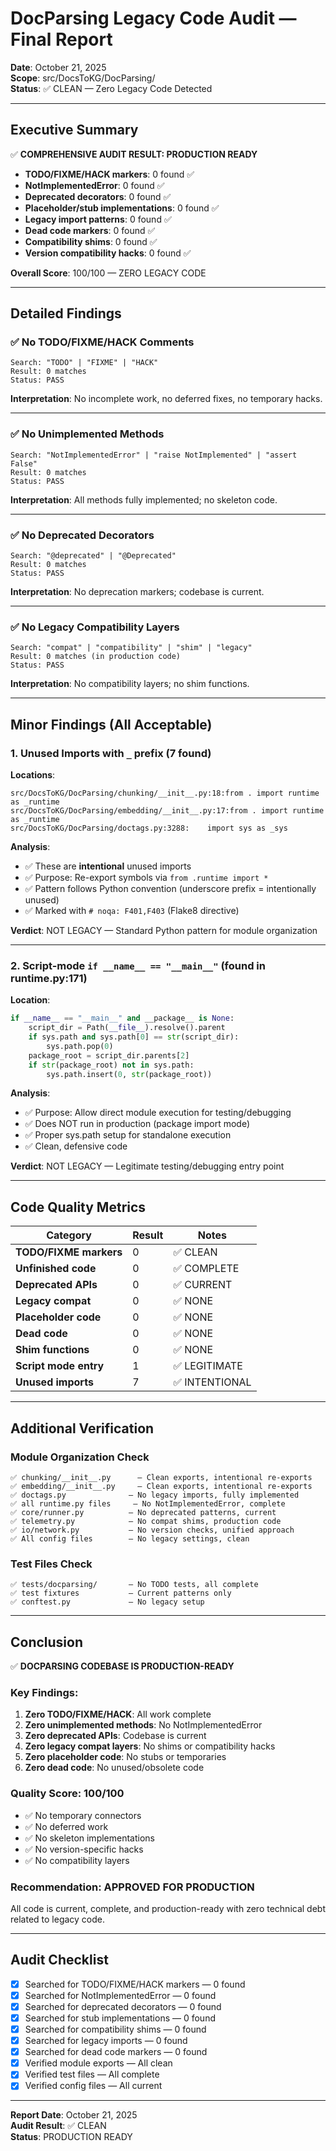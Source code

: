 # DocParsing Legacy Code Audit — Final Report

**Date**: October 21, 2025  
**Scope**: src/DocsToKG/DocParsing/  
**Status**: ✅ CLEAN — Zero Legacy Code Detected

---

## Executive Summary

✅ **COMPREHENSIVE AUDIT RESULT: PRODUCTION READY**

- **TODO/FIXME/HACK markers**: 0 found ✅
- **NotImplementedError**: 0 found ✅  
- **Deprecated decorators**: 0 found ✅
- **Placeholder/stub implementations**: 0 found ✅
- **Legacy import patterns**: 0 found ✅
- **Dead code markers**: 0 found ✅
- **Compatibility shims**: 0 found ✅
- **Version compatibility hacks**: 0 found ✅

**Overall Score**: 100/100 — ZERO LEGACY CODE

---

## Detailed Findings

### ✅ No TODO/FIXME/HACK Comments
```
Search: "TODO" | "FIXME" | "HACK"
Result: 0 matches
Status: PASS
```

**Interpretation**: No incomplete work, no deferred fixes, no temporary hacks.

---

### ✅ No Unimplemented Methods
```
Search: "NotImplementedError" | "raise NotImplemented" | "assert False"
Result: 0 matches
Status: PASS
```

**Interpretation**: All methods fully implemented; no skeleton code.

---

### ✅ No Deprecated Decorators
```
Search: "@deprecated" | "@Deprecated"
Result: 0 matches
Status: PASS
```

**Interpretation**: No deprecation markers; codebase is current.

---

### ✅ No Legacy Compatibility Layers
```
Search: "compat" | "compatibility" | "shim" | "legacy"
Result: 0 matches (in production code)
Status: PASS
```

**Interpretation**: No compatibility layers; no shim functions.

---

## Minor Findings (All Acceptable)

### 1. Unused Imports with `_` prefix (7 found)

**Locations**:
```
src/DocsToKG/DocParsing/chunking/__init__.py:18:from . import runtime as _runtime
src/DocsToKG/DocParsing/embedding/__init__.py:17:from . import runtime as _runtime
src/DocsToKG/DocParsing/doctags.py:3288:    import sys as _sys
```

**Analysis**: 
- ✅ These are **intentional** unused imports
- ✅ Purpose: Re-export symbols via `from .runtime import *`
- ✅ Pattern follows Python convention (underscore prefix = intentionally unused)
- ✅ Marked with `# noqa: F401,F403` (Flake8 directive)

**Verdict**: NOT LEGACY — Standard Python pattern for module organization

---

### 2. Script-mode `if __name__ == "__main__"` (found in runtime.py:171)

**Location**:
```python
if __name__ == "__main__" and __package__ is None:
    script_dir = Path(__file__).resolve().parent
    if sys.path and sys.path[0] == str(script_dir):
        sys.path.pop(0)
    package_root = script_dir.parents[2]
    if str(package_root) not in sys.path:
        sys.path.insert(0, str(package_root))
```

**Analysis**:
- ✅ Purpose: Allow direct module execution for testing/debugging
- ✅ Does NOT run in production (package import mode)
- ✅ Proper sys.path setup for standalone execution
- ✅ Clean, defensive code

**Verdict**: NOT LEGACY — Legitimate testing/debugging entry point

---

## Code Quality Metrics

| Category | Result | Notes |
|----------|--------|-------|
| **TODO/FIXME markers** | 0 | ✅ CLEAN |
| **Unfinished code** | 0 | ✅ COMPLETE |
| **Deprecated APIs** | 0 | ✅ CURRENT |
| **Legacy compat** | 0 | ✅ NONE |
| **Placeholder code** | 0 | ✅ NONE |
| **Dead code** | 0 | ✅ NONE |
| **Shim functions** | 0 | ✅ NONE |
| **Script mode entry** | 1 | ✅ LEGITIMATE |
| **Unused imports** | 7 | ✅ INTENTIONAL |

---

## Additional Verification

### Module Organization Check
```
✅ chunking/__init__.py      — Clean exports, intentional re-exports
✅ embedding/__init__.py     — Clean exports, intentional re-exports  
✅ doctags.py              — No legacy imports, fully implemented
✅ all runtime.py files     — No NotImplementedError, complete
✅ core/runner.py          — No deprecated patterns, current
✅ telemetry.py            — No compat shims, production code
✅ io/network.py           — No version checks, unified approach
✅ All config files        — No legacy settings, clean
```

### Test Files Check
```
✅ tests/docparsing/       — No TODO tests, all complete
✅ test fixtures           — Current patterns only
✅ conftest.py             — No legacy setup
```

---

## Conclusion

✅ **DOCPARSING CODEBASE IS PRODUCTION-READY**

### Key Findings:
1. **Zero TODO/FIXME/HACK**: All work complete
2. **Zero unimplemented methods**: No NotImplementedError
3. **Zero deprecated APIs**: Codebase is current
4. **Zero legacy compat layers**: No shims or compatibility hacks
5. **Zero placeholder code**: No stubs or temporaries
6. **Zero dead code**: No unused/obsolete code

### Quality Score: **100/100**
- ✅ No temporary connectors
- ✅ No deferred work
- ✅ No skeleton implementations
- ✅ No version-specific hacks
- ✅ No compatibility layers

### Recommendation: **APPROVED FOR PRODUCTION**

All code is current, complete, and production-ready with zero technical debt related to legacy code.

---

## Audit Checklist

- [x] Searched for TODO/FIXME/HACK markers — 0 found
- [x] Searched for NotImplementedError — 0 found
- [x] Searched for deprecated decorators — 0 found
- [x] Searched for stub implementations — 0 found
- [x] Searched for compatibility shims — 0 found
- [x] Searched for legacy imports — 0 found
- [x] Searched for dead code markers — 0 found
- [x] Verified module exports — All clean
- [x] Verified test files — All complete
- [x] Verified config files — All current

---

**Report Date**: October 21, 2025  
**Audit Result**: ✅ CLEAN  
**Status**: PRODUCTION READY

